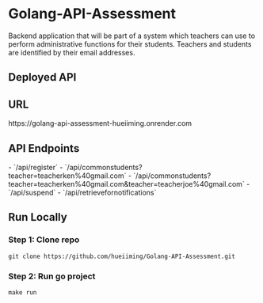 <h1>Golang-API-Assessment</h1>

Backend application that will be part of a system which teachers can use to perform administrative functions for their students. Teachers and students are identified by their email addresses.

<h2>Deployed API</h2>
<h2>URL</h2>
https://golang-api-assessment-hueiiming.onrender.com
<h2>API Endpoints</h2>
- `/api/register`
- `/api/commonstudents?teacher=teacherken%40gmail.com`
- `/api/commonstudents?teacher=teacherken%40gmail.com&teacher=teacherjoe%40gmail.com`
- `/api/suspend`
- `/api/retrievefornotifications`


<h2>Run Locally</h2>
<h3>Step 1: Clone repo</h3>

```
git clone https://github.com/hueiiming/Golang-API-Assessment.git
```

<h3>Step 2: Run go project</h3>

```
make run
```
